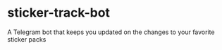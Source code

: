 # sticker-track-bot
A Telegram bot that keeps you updated on the changes to your favorite sticker packs
